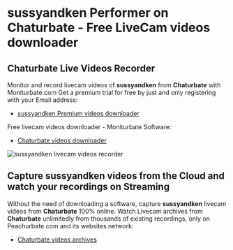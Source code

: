 # sussyandken Performer on Chaturbate - Free LiveCam videos downloader

## Chaturbate Live Videos Recorder

Monitor and record livecam videos of **sussyandken** from **Chaturbate** with Moniturbate.com
Get a premium trial for free by just and only registering with your Email address:
* [sussyandken Premium videos downloader](https://moniturbate.com/request-demo-licence-key.html)

Free livecam videos downloader - Moniturbate Software:
* [Chaturbate videos downloader](https://moniturbate.com/moniturbate-download-software.html)

![sussyandken livecam videos recorder](https://peachurnet.com/templates/moniturbate-software.png)


## Capture sussyandken videos from the Cloud and watch your recordings on Streaming

Without the need of downloading a software, capture **sussyandken** livecam videos from **Chaturbate** 100% online.
Watch Livecam archives from **Chaturbate** unlimitedly from thousands of existing recordings, only on Peachurbate.com and its websites network:
* [Chaturbate videos archives](https://peachurnet.com/)
